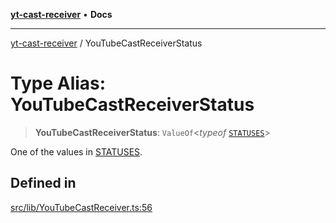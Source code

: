 [**yt-cast-receiver**](../README.md) • **Docs**

***

[yt-cast-receiver](../README.md) / YouTubeCastReceiverStatus

# Type Alias: YouTubeCastReceiverStatus

> **YouTubeCastReceiverStatus**: `ValueOf`\<*typeof* [`STATUSES`](../variables/STATUSES.md)\>

One of the values in [STATUSES](../variables/STATUSES.md).

## Defined in

[src/lib/YouTubeCastReceiver.ts:56](https://github.com/patrickkfkan/yt-cast-receiver/blob/bd89142d74e28aee740c2fbc2ea3a853e286e8db/src/lib/YouTubeCastReceiver.ts#L56)
